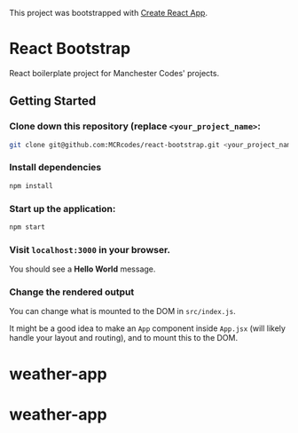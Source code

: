 This project was bootstrapped with [Create React App](https://github.com/facebook/create-react-app).

# React Bootstrap

React boilerplate project for Manchester Codes' projects.

## Getting Started

### Clone down this repository (replace `<your_project_name>`:

```bash
git clone git@github.com:MCRcodes/react-bootstrap.git <your_project_name>
```

### Install dependencies

```bash
npm install
```

### Start up the application:

```bash
npm start
```

### Visit `localhost:3000` in your browser.

You should see a **Hello World** message.

### Change the rendered output

You can change what is mounted to the DOM in `src/index.js`.

It might be a good idea to make an `App` component inside `App.jsx` (will likely handle your layout and routing), and to mount this to the DOM.
# weather-app
# weather-app
